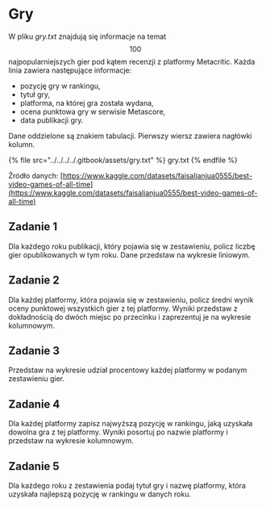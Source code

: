# Gry

W pliku *gry.txt* znajdują się informacje na temat $$100$$ najpopularniejszych gier pod kątem recenzji z platformy Metacritic. Każda linia zawiera następujące informacje:

- pozycję gry w rankingu,
- tytuł gry,
- platforma, na której gra została wydana,
- ocena punktowa gry w serwisie Metascore,
- data publikacji gry.

Dane oddzielone są znakiem tabulacji. Pierwszy wiersz zawiera nagłówki kolumn.

{% file src="../../../../.gitbook/assets/gry.txt" %}
gry.txt
{% endfile %}

Źródło danych: [https://www.kaggle.com/datasets/faisaljanjua0555/best-video-games-of-all-time](https://www.kaggle.com/datasets/faisaljanjua0555/best-video-games-of-all-time)

## Zadanie 1

Dla każdego roku publikacji, który pojawia się w zestawieniu, policz liczbę gier opublikowanych w tym roku. Dane przedstaw na wykresie liniowym.

## Zadanie 2

Dla każdej platformy, która pojawia się w zestawieniu, policz średni wynik oceny punktowej wszystkich gier z tej platformy. Wyniki przedstaw z dokładnością do dwóch miejsc po przecinku i zaprezentuj je na wykresie kolumnowym.

## Zadanie 3

Przedstaw na wykresie udział procentowy każdej platformy w podanym zestawieniu gier.

## Zadanie 4

Dla każdej platformy zapisz najwyższą pozycję w rankingu, jaką uzyskała dowolna gra z tej platformy. Wyniki posortuj po nazwie platformy i przedstaw na wykresie kolumnowym.

## Zadanie 5

Dla każdego roku z zestawienia podaj tytuł gry i nazwę platformy, która uzyskała najlepszą pozycję w rankingu w danych roku.